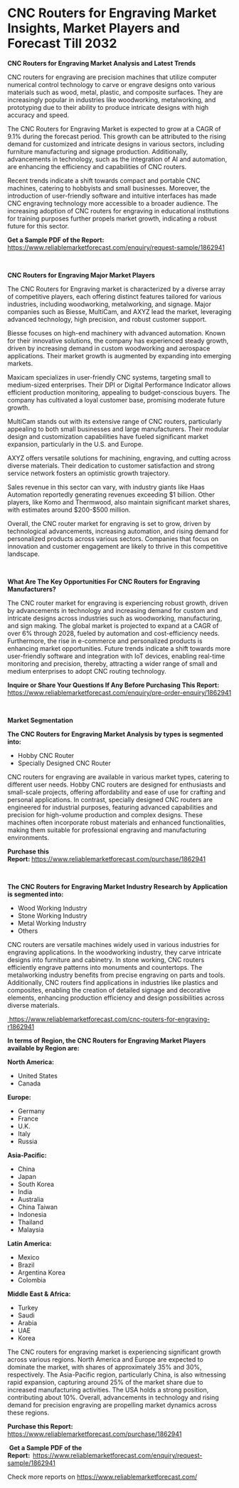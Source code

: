 <p><h1>CNC Routers for Engraving Market Insights, Market Players and Forecast Till 2032</h1></p><p><strong>CNC Routers for Engraving Market Analysis and Latest Trends</strong></p>
<p><p>CNC routers for engraving are precision machines that utilize computer numerical control technology to carve or engrave designs onto various materials such as wood, metal, plastic, and composite surfaces. They are increasingly popular in industries like woodworking, metalworking, and prototyping due to their ability to produce intricate designs with high accuracy and speed.</p><p>The CNC Routers for Engraving Market is expected to grow at a CAGR of 9.1% during the forecast period. This growth can be attributed to the rising demand for customized and intricate designs in various sectors, including furniture manufacturing and signage production. Additionally, advancements in technology, such as the integration of AI and automation, are enhancing the efficiency and capabilities of CNC routers.</p><p>Recent trends indicate a shift towards compact and portable CNC machines, catering to hobbyists and small businesses. Moreover, the introduction of user-friendly software and intuitive interfaces has made CNC engraving technology more accessible to a broader audience. The increasing adoption of CNC routers for engraving in educational institutions for training purposes further propels market growth, indicating a robust future for this sector.</p></p>
<p><strong>Get a Sample PDF of the Report:&nbsp;</strong> <a href="https://www.reliablemarketforecast.com/enquiry/request-sample/1862941?utm_campaign=2274&utm_medium=2&utm_source=Github&utm_content=ia&utm_term=15022025&utm_id=cnc-routers-for-engraving">https://www.reliablemarketforecast.com/enquiry/request-sample/1862941</a></p>
<p>&nbsp;</p>
<p><strong>CNC Routers for Engraving Major Market Players</strong></p>
<p><p>The CNC Routers for Engraving market is characterized by a diverse array of competitive players, each offering distinct features tailored for various industries, including woodworking, metalworking, and signage. Major companies such as Biesse, MultiCam, and AXYZ lead the market, leveraging advanced technology, high precision, and robust customer support.</p><p>Biesse focuses on high-end machinery with advanced automation. Known for their innovative solutions, the company has experienced steady growth, driven by increasing demand in custom woodworking and aerospace applications. Their market growth is augmented by expanding into emerging markets.</p><p>Maxicam specializes in user-friendly CNC systems, targeting small to medium-sized enterprises. Their DPI or Digital Performance Indicator allows efficient production monitoring, appealing to budget-conscious buyers. The company has cultivated a loyal customer base, promising moderate future growth.</p><p>MultiCam stands out with its extensive range of CNC routers, particularly appealing to both small businesses and large manufacturers. Their modular design and customization capabilities have fueled significant market expansion, particularly in the U.S. and Europe.</p><p>AXYZ offers versatile solutions for machining, engraving, and cutting across diverse materials. Their dedication to customer satisfaction and strong service network fosters an optimistic growth trajectory.</p><p>Sales revenue in this sector can vary, with industry giants like Haas Automation reportedly generating revenues exceeding $1 billion. Other players, like Komo and Thermwood, also maintain significant market shares, with estimates around $200-$500 million.</p><p>Overall, the CNC router market for engraving is set to grow, driven by technological advancements, increasing automation, and rising demand for personalized products across various sectors. Companies that focus on innovation and customer engagement are likely to thrive in this competitive landscape.</p></p>
<p>&nbsp;</p>
<p><strong>What Are The Key Opportunities For CNC Routers for Engraving Manufacturers?</strong></p>
<p><p>The CNC router market for engraving is experiencing robust growth, driven by advancements in technology and increasing demand for custom and intricate designs across industries such as woodworking, manufacturing, and sign making. The global market is projected to expand at a CAGR of over 6% through 2028, fueled by automation and cost-efficiency needs. Furthermore, the rise in e-commerce and personalized products is enhancing market opportunities. Future trends indicate a shift towards more user-friendly software and integration with IoT devices, enabling real-time monitoring and precision, thereby, attracting a wider range of small and medium enterprises to adopt CNC routing technology.</p></p>
<p><strong>Inquire or Share Your Questions If Any Before Purchasing This Report:</strong> <a href="https://www.reliablemarketforecast.com/enquiry/pre-order-enquiry/1862941?utm_campaign=2274&utm_medium=2&utm_source=Github&utm_content=ia&utm_term=15022025&utm_id=cnc-routers-for-engraving">https://www.reliablemarketforecast.com/enquiry/pre-order-enquiry/1862941</a></p>
<p>&nbsp;</p>
<p><strong>Market Segmentation</strong></p>
<p><strong>The CNC Routers for Engraving Market Analysis by types is segmented into:</strong></p>
<p><ul><li>Hobby CNC Router</li><li>Specially Designed CNC Router</li></ul></p>
<p><p>CNC routers for engraving are available in various market types, catering to different user needs. Hobby CNC routers are designed for enthusiasts and small-scale projects, offering affordability and ease of use for crafting and personal applications. In contrast, specially designed CNC routers are engineered for industrial purposes, featuring advanced capabilities and precision for high-volume production and complex designs. These machines often incorporate robust materials and enhanced functionalities, making them suitable for professional engraving and manufacturing environments.</p></p>
<p><strong>Purchase this Report:&nbsp;</strong><a href="https://www.reliablemarketforecast.com/purchase/1862941?utm_campaign=2274&utm_medium=2&utm_source=Github&utm_content=ia&utm_term=15022025&utm_id=cnc-routers-for-engraving">https://www.reliablemarketforecast.com/purchase/1862941</a></p>
<p>&nbsp;</p>
<p><strong>The CNC Routers for Engraving Market Industry Research by Application is segmented into:</strong></p>
<p><ul><li>Wood Working Industry</li><li>Stone Working Industry</li><li>Metal Working Industry</li><li>Others</li></ul></p>
<p><p>CNC routers are versatile machines widely used in various industries for engraving applications. In the woodworking industry, they carve intricate designs into furniture and cabinetry. In stone working, CNC routers efficiently engrave patterns into monuments and countertops. The metalworking industry benefits from precise engraving on parts and tools. Additionally, CNC routers find applications in industries like plastics and composites, enabling the creation of detailed signage and decorative elements, enhancing production efficiency and design possibilities across diverse materials.</p></p>
<p><a href="https://www.reliablemarketforecast.com/cnc-routers-for-engraving-r1862941?utm_campaign=2274&utm_medium=2&utm_source=Github&utm_content=ia&utm_term=15022025&utm_id=cnc-routers-for-engraving">&nbsp;https://www.reliablemarketforecast.com/cnc-routers-for-engraving-r1862941</a></p>
<p><strong>In terms of Region, the CNC Routers for Engraving Market Players available by Region are:</strong></p>
<p>
    <p> <strong> North America: </strong>
        <ul>
            <li>United States</li>
            <li>Canada</li>
        </ul>
        </p> 
    <p> <strong> Europe: </strong>
        <ul>
            <li>Germany</li>
            <li>France</li>
            <li>U.K.</li>
            <li>Italy</li>
            <li>Russia</li>
        </ul>
        </p> 
    <p> <strong> Asia-Pacific: </strong>
        <ul>
            <li>China</li>
            <li>Japan</li>
            <li>South Korea</li>
            <li>India</li>
            <li>Australia</li>
            <li>China Taiwan</li>
            <li>Indonesia</li>
            <li>Thailand</li>
            <li>Malaysia</li>
        </ul>
        </p> 
    <p> <strong> Latin America: </strong>
        <ul>
            <li>Mexico</li>
            <li>Brazil</li>
            <li>Argentina Korea</li>
            <li>Colombia</li>
        </ul>
        </p> 
    <p> <strong> Middle East & Africa: </strong>
        <ul>
            <li>Turkey</li>
            <li>Saudi</li>
            <li>Arabia</li>
            <li>UAE</li>
            <li>Korea</li>
        </ul>
    </p>
    </p>
<p><p>The CNC routers for engraving market is experiencing significant growth across various regions. North America and Europe are expected to dominate the market, with shares of approximately 35% and 30%, respectively. The Asia-Pacific region, particularly China, is also witnessing rapid expansion, capturing around 25% of the market share due to increased manufacturing activities. The USA holds a strong position, contributing about 10%. Overall, advancements in technology and rising demand for precision engraving are propelling market dynamics across these regions.</p></p>
<p><strong>Purchase this Report: </strong><a href="https://www.reliablemarketforecast.com/purchase/1862941?utm_campaign=2274&utm_medium=2&utm_source=Github&utm_content=ia&utm_term=15022025&utm_id=cnc-routers-for-engraving">https://www.reliablemarketforecast.com/purchase/1862941</a></p>
<p>&nbsp;<strong>Get a Sample PDF of the Report:&nbsp;&nbsp;</strong><a href="https://www.reliablemarketforecast.com/enquiry/request-sample/1862941?utm_campaign=2274&utm_medium=2&utm_source=Github&utm_content=ia&utm_term=15022025&utm_id=cnc-routers-for-engraving">https://www.reliablemarketforecast.com/enquiry/request-sample/1862941</a></p>
<p><strong></strong></p>
<p>Check more reports on <a href="https://www.reliablemarketforecast.com/?utm_campaign=2274&utm_medium=2&utm_source=Github&utm_content=ia&utm_term=15022025&utm_id=cnc-routers-for-engraving">https://www.reliablemarketforecast.com/</a></p>